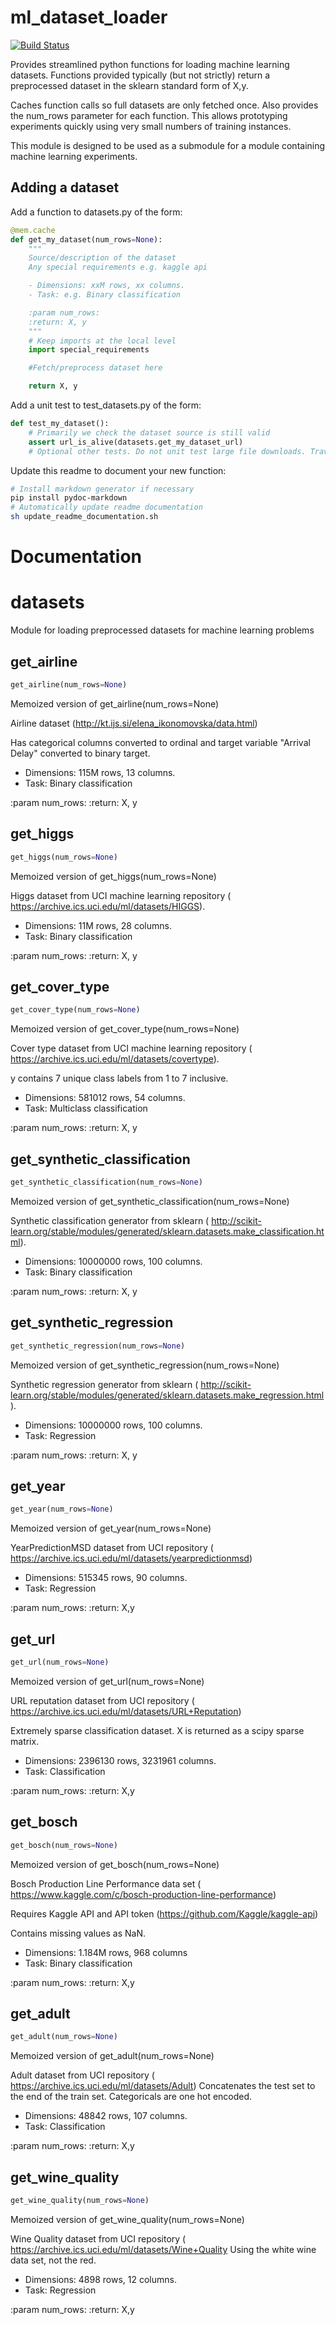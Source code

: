 # ml_dataset_loader
[![Build Status](https://travis-ci.org/RAMitchell/ml_dataset_loader.svg?branch=master)](https://travis-ci.org/RAMitchell/ml_dataset_loader)

Provides streamlined python functions for loading machine learning datasets. Functions provided
typically (but not strictly) return a preprocessed dataset in the sklearn standard form of X,y.

Caches function calls so full datasets are only fetched once. Also provides the num_rows
parameter for each function. This allows prototyping experiments quickly using very small numbers
 of training instances.

This module is designed to be used as a submodule for a module containing machine learning
experiments.

## Adding a dataset
Add a function to datasets.py of the form:
```python
@mem.cache
def get_my_dataset(num_rows=None):
    """
    Source/description of the dataset
    Any special requirements e.g. kaggle api

    - Dimensions: xxM rows, xx columns.
    - Task: e.g. Binary classification

    :param num_rows:
    :return: X, y
    """
    # Keep imports at the local level
    import special_requirements

    #Fetch/preprocess dataset here

    return X, y

```
Add a unit test to test_datasets.py of the form:
```python
def test_my_dataset():
    # Primarily we check the dataset source is still valid
    assert url_is_alive(datasets.get_my_dataset_url)
    # Optional other tests. Do not unit test large file downloads. Travis CI will crash :)
```
Update this readme to document your new function:
```sh
# Install markdown generator if necessary
pip install pydoc-markdown
# Automatically update readme documentation
sh update_readme_documentation.sh
```
# Documentation
[comment]: # (Begin generated documentation)
<h1 id="datasets">datasets</h1>

Module for loading preprocessed datasets for machine learning problems
<h2 id="datasets.get_airline">get_airline</h2>

```python
get_airline(num_rows=None)
```
Memoized version of get_airline(num_rows=None)

Airline dataset (http://kt.ijs.si/elena_ikonomovska/data.html)

Has categorical columns converted to ordinal and target variable "Arrival Delay" converted
to binary target.

- Dimensions: 115M rows, 13 columns.
- Task: Binary classification

:param num_rows:
:return: X, y

<h2 id="datasets.get_higgs">get_higgs</h2>

```python
get_higgs(num_rows=None)
```
Memoized version of get_higgs(num_rows=None)

Higgs dataset from UCI machine learning repository (
https://archive.ics.uci.edu/ml/datasets/HIGGS).

- Dimensions: 11M rows, 28 columns.
- Task: Binary classification

:param num_rows:
:return: X, y

<h2 id="datasets.get_cover_type">get_cover_type</h2>

```python
get_cover_type(num_rows=None)
```
Memoized version of get_cover_type(num_rows=None)

Cover type dataset from UCI machine learning repository (
https://archive.ics.uci.edu/ml/datasets/covertype).

y contains 7 unique class labels from 1 to 7 inclusive.

- Dimensions: 581012 rows, 54 columns.
- Task: Multiclass classification

:param num_rows:
:return: X, y

<h2 id="datasets.get_synthetic_classification">get_synthetic_classification</h2>

```python
get_synthetic_classification(num_rows=None)
```
Memoized version of get_synthetic_classification(num_rows=None)

Synthetic classification generator from sklearn (
http://scikit-learn.org/stable/modules/generated/sklearn.datasets.make_classification.html).

- Dimensions: 10000000 rows, 100 columns.
- Task: Binary classification

:param num_rows:
:return: X, y

<h2 id="datasets.get_synthetic_regression">get_synthetic_regression</h2>

```python
get_synthetic_regression(num_rows=None)
```
Memoized version of get_synthetic_regression(num_rows=None)

Synthetic regression generator from sklearn (
http://scikit-learn.org/stable/modules/generated/sklearn.datasets.make_regression.html).

- Dimensions: 10000000 rows, 100 columns.
- Task: Regression

:param num_rows:
:return: X, y

<h2 id="datasets.get_year">get_year</h2>

```python
get_year(num_rows=None)
```
Memoized version of get_year(num_rows=None)

YearPredictionMSD dataset from UCI repository (
https://archive.ics.uci.edu/ml/datasets/yearpredictionmsd)

- Dimensions: 515345 rows, 90 columns.
- Task: Regression

:param num_rows:
:return: X,y

<h2 id="datasets.get_url">get_url</h2>

```python
get_url(num_rows=None)
```
Memoized version of get_url(num_rows=None)

URL reputation dataset from UCI repository (
https://archive.ics.uci.edu/ml/datasets/URL+Reputation)

Extremely sparse classification dataset. X is returned as a scipy sparse matrix.

- Dimensions: 2396130 rows, 3231961 columns.
- Task: Classification

:param num_rows:
:return: X,y

<h2 id="datasets.get_bosch">get_bosch</h2>

```python
get_bosch(num_rows=None)
```
Memoized version of get_bosch(num_rows=None)

Bosch Production Line Performance data set (
https://www.kaggle.com/c/bosch-production-line-performance)

Requires Kaggle API and API token (https://github.com/Kaggle/kaggle-api)

Contains missing values as NaN.

- Dimensions: 1.184M rows, 968 columns
- Task: Binary classification

:param num_rows:
:return: X,y

<h2 id="datasets.get_adult">get_adult</h2>

```python
get_adult(num_rows=None)
```
Memoized version of get_adult(num_rows=None)

Adult dataset from UCI repository (
https://archive.ics.uci.edu/ml/datasets/Adult)
Concatenates the test set to the end of the train set.
Categoricals are one hot encoded.

- Dimensions: 48842 rows, 107 columns.
- Task: Classification

:param num_rows:
:return: X,y

<h2 id="datasets.get_wine_quality">get_wine_quality</h2>

```python
get_wine_quality(num_rows=None)
```
Memoized version of get_wine_quality(num_rows=None)

Wine Quality dataset from UCI repository (
https://archive.ics.uci.edu/ml/datasets/Wine+Quality
Using the white wine data set, not the red.

- Dimensions: 4898 rows, 12 columns.
- Task: Regression

:param num_rows:
:return: X,y

[comment]: # (End generated documentation)
